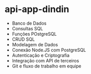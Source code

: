 # api-app-dindin


- Banco de Dados
- Consultas SQL
- Funções POstgreSQL
- CRUD SQL
- Modelagem de Dados
- Conexão Node.JS com PostgreSQL
- Autenticação e Criptografia
- Integração com API de terceiros
- Git e fluxo de trabalho em equipe